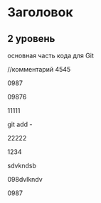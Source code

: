 # Заголовок #

## 2 уровень

основная часть кода для Git 

//комментарий 4545

0987

09876

11111

git add - 

22222

1234

sdvkndsb

098dvlkndv

0987
